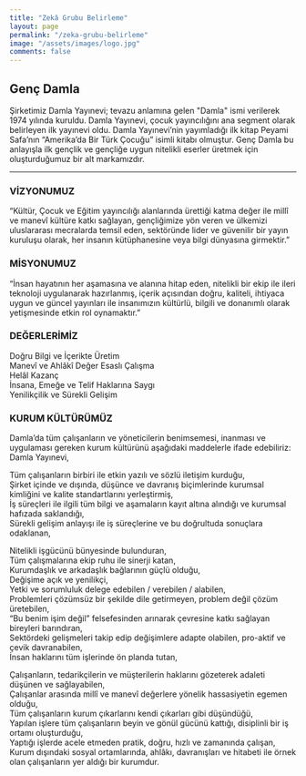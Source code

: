 ```yaml
---
title: "Zekâ Grubu Belirleme"
layout: page
permalink: "/zeka-grubu-belirleme"
image: "/assets/images/logo.jpg"
comments: false
---
```


## Genç Damla

Şirketimiz Damla Yayınevi; tevazu anlamına gelen  "Damla"  ismi verilerek 1974 yılında kuruldu. Damla Yayınevi, çocuk yayıncılığını ana segment olarak belirleyen ilk yayınevi oldu. Damla Yayınevi’nin yayımladığı ilk kitap Peyami Safa’nın “Amerika’da Bir Türk Çocuğu” isimli kitabı olmuştur. Genç Damla bu anlayışla ilk gençlik ve gençliğe uygun nitelikli eserler üretmek için oluşturduğumuz bir alt markamızdır.

----------

### VİZYONUMUZ

“Kültür, Çocuk ve Eğitim yayıncılığı alanlarında ürettiği katma değer ile millî ve manevî kültüre katkı sağlayan, gençliğimize yön veren ve ülkemizi uluslararası mecralarda temsil eden, sektöründe lider ve güvenilir bir yayın kuruluşu olarak, her insanın kütüphanesine veya bilgi dünyasına girmektir.”

### MİSYONUMUZ

“İnsan hayatının her aşamasına ve alanına hitap eden, nitelikli bir ekip ile ileri teknoloji uygulanarak hazırlanmış, içerik açısından doğru, kaliteli, ihtiyaca uygun ve güncel yayınları ile insanımızın kültürlü, bilgili ve donanımlı olarak yetişmesinde etkin rol oynamaktır.”

### DEĞERLERİMİZ

Doğru Bilgi ve İçerikte Üretim  
Manevî ve Ahlâkî Değer Esaslı Çalışma  
Helâl Kazanç  
İnsana, Emeğe ve Telif Haklarına Saygı  
Yenilikçilik ve Sürekli Gelişim

### KURUM KÜLTÜRÜMÜZ

Damla’da tüm çalışanların ve yöneticilerin benimsemesi, inanması ve uygulaması gereken kurum kültürünü aşağıdaki maddelerle ifade edebiliriz:  
Damla Yayınevi,

Tüm çalışanların birbiri ile etkin yazılı ve sözlü iletişim kurduğu,  
Şirket içinde ve dışında, düşünce ve davranış biçimlerinde kurumsal kimliğini ve kalite standartlarını yerleştirmiş,  
İş süreçleri ile ilgili tüm bilgi ve aşamaların kayıt altına alındığı ve kurumsal hafızada saklandığı,  
Sürekli gelişim anlayışı ile iş süreçlerine ve bu doğrultuda sonuçlara odaklanan,

Nitelikli işgücünü bünyesinde bulunduran,  
Tüm çalışmalarına ekip ruhu ile sinerji katan,  
Kurumdaşlık ve arkadaşlık bağlarının güçlü olduğu,  
Değişime açık ve yenilikçi,  
Yetki ve sorumluluk delege edebilen / verebilen / alabilen,  
Problemleri çözümsüz bir şekilde dile getirmeyen, problem değil çözüm üretebilen,  
“Bu benim işim değil” felsefesinden arınarak çevresine katkı sağlayan bireyleri barındıran,  
Sektördeki gelişmeleri takip edip değişimlere adapte olabilen, pro-aktif ve çevik davranabilen,  
İnsan haklarını tüm işlerinde ön planda tutan, 

Çalışanların, tedarikçilerin ve müşterilerin haklarını gözeterek adaleti düşünen ve sağlayabilen,  
Çalışanlar arasında millî ve manevî değerlere yönelik hassasiyetin egemen olduğu,  
Tüm çalışanların kurum çıkarlarını kendi çıkarları gibi düşündüğü,  
Yapılan işlere tüm çalışanların beyin ve gönül gücünü kattığı, disiplinli bir iş ortamı oluşturduğu,  
Yaptığı işlerde acele etmeden pratik, doğru, hızlı ve zamanında çalışan,  
Kurum dışındaki sosyal ortamlarında, ahlâkı, davranışları ve hitabeti ile örnek olan çalışanların yer aldığı bir kurumdur.